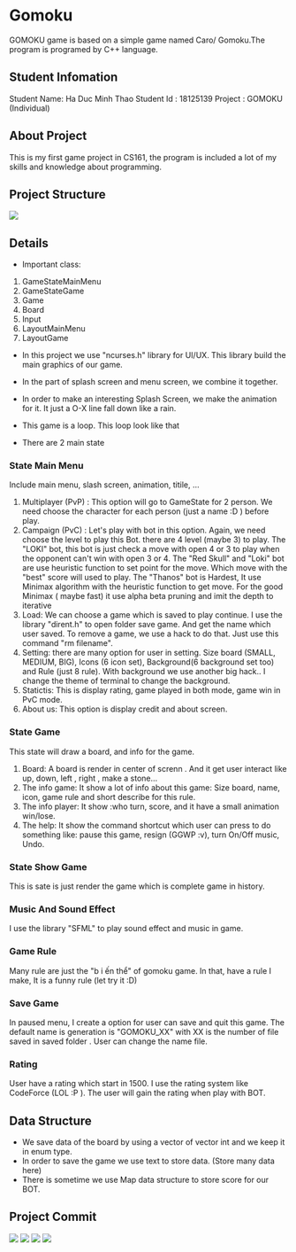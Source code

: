 # Gomoku
GOMOKU game is based on a simple game named Caro/ Gomoku.The program is programed by C++ language.

## Student Infomation

Student Name: Ha Duc Minh Thao
Student Id  : 18125139
Project     : GOMOKU (Individual)

## About Project
This is my first game project in CS161, the program is included a lot of my skills and knowledge about programming.

## Project Structure

![](screenshot/structure.png)

## Details

- Important class:
1. GameStateMainMenu
2. GameStateGame
3. Game
4. Board
5. Input
6. LayoutMainMenu
7. LayoutGame

- In this project we use "ncurses.h" library for UI/UX. This library build the main graphics of our game.


- In the part of splash screen and menu screen, we combine it together.
- In order to make an interesting Splash Screen, we make the animation for it. It just a O-X line fall down like a rain.
- This game is a loop. This loop look like that

- There are 2 main state
 ### State Main Menu
  Include main menu, slash screen, animation, titile, …
 1. Multiplayer (PvP) : This option will go to GameState for 2 person. We need choose the character for each person (just a name :D ) before play.
 2. Campaign (PvC) : Let's play with bot in this option. Again, we need choose the level to play this Bot. there are 4 level (maybe 3) to play. The "LOKI" bot, this bot is just check a move with open 4 or 3 to play when the opponent can't win with open 3 or 4. The "Red Skull" and "Loki" bot are use heuristic function to set point for the move. Which move with the "best" score will used to play. The "Thanos" bot is Hardest, It use Minimax algorithm with the heuristic function to get move. For the good Minimax ( maybe fast) it use alpha beta pruning and imit the depth to iterative
 3. Load: We can choose a game which is saved to play continue. I use the library "dirent.h" to open folder save game. And get the name which user saved. To remove a game, we use a hack to do that. Just use this command "rm filename".
 4. Setting: there are many option for user in setting. Size board (SMALL, MEDIUM, BIG), Icons (6 icon set), Background(6 background set too) and Rule (just 8 rule). With background we use another big hack.. I change the theme of terminal to change the background.
 5. Statictis: This is display rating, game played in both mode, game win in PvC mode.
 6. About us: This option is display credit and about screen.
 
 ### State Game
  This state will draw a board, and info for the game.
 1. Board: A board is render in center of screnn . And it get user interact like up, down, left , right , make a stone…
 2. The info game: It show a lot of info about this game: Size board, name, icon, game rule and short describe for this rule.
 3. The info player: It show :who turn, score, and it have a small animation win/lose.
 4. The help: It show the command shortcut which user can press to do something like: pause this game, resign (GGWP :v), turn On/Off music, Undo.
 
 ### State Show Game
  This is sate is just render the game which is complete game in history.
 
 ### Music And Sound Effect
 I use the library "SFML" to play sound effect and music in game.
 
 ### Game Rule
  Many rule are just the "b i ến thể" of gomoku game. In that, have a rule I make, It is a funny rule (let try it :D)
  
 ### Save Game
  In paused menu, I create a option for user can save and quit this game. The default name is generation is "GOMOKU_XX" with XX is the number of file saved in saved folder . User can change the name file.
  
 ### Rating
  User have a rating which start in 1500. I use the rating system like CodeForce (LOL :P ). The user will gain the rating when play with BOT.
  
## Data Structure

- We save data of the board by using a vector of vector int and we keep it in enum type.
- In order to save the game we use text to store data. (Store many data here)
- There is sometime we use Map data structure to store  score for our BOT.

## Project Commit

![](screenshot/commit-1.png)
![](screenshot/commit-2.png)
![](screenshot/commit-3.png)
![](screenshot/commit-4.png)

